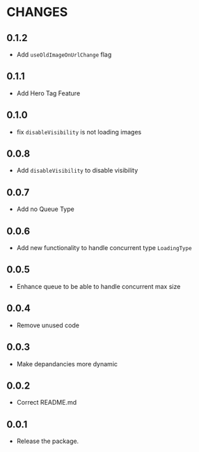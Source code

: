 # CHANGES

## 0.1.2

- Add `useOldImageOnUrlChange` flag

## 0.1.1

- Add Hero Tag Feature

## 0.1.0

- fix `disableVisibility` is not loading images

## 0.0.8

- Add `disableVisibility` to disable visibility

## 0.0.7

- Add no Queue Type

## 0.0.6

- Add new functionality to handle concurrent type `LoadingType`

## 0.0.5

- Enhance queue to be able to handle concurrent max size

## 0.0.4

- Remove unused code

## 0.0.3

- Make depandancies more dynamic

## 0.0.2

- Correct README.md

## 0.0.1

- Release the package.
